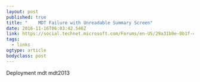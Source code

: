 ```yaml
---
layout: post 
published: true 
title: "    MDT Failure with Unreadable Summary Screen" 
date: 2016-11-16T06:03:42.546Z 
link: https://social.technet.microsoft.com/Forums/en-US/29a31b9e-0b1f-4b60-a211-743575dd72dc/mdt-failure-with-unreadable-summary-screen?forum=mdt 
tags:
  - links
ogtype: article 
bodyclass: post 
---
```


Deployment mdt mdt2013 